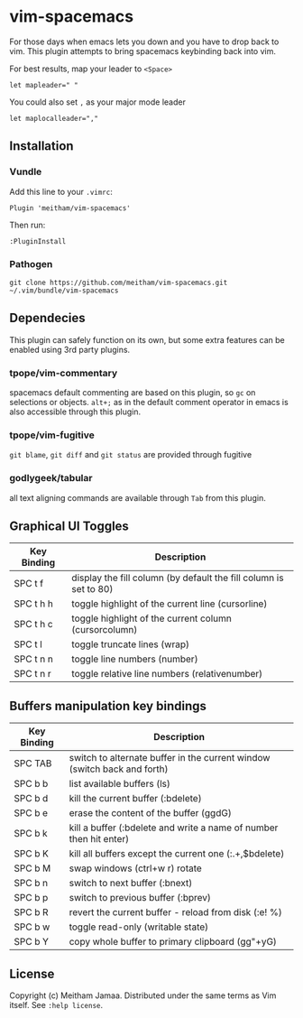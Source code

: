 # vim-spacemacs

For those days when emacs lets you down and you have to drop back to vim.  This
plugin attempts to bring spacemacs keybinding back into vim.

For best results, map your leader to `<Space>`

    let mapleader=" "
    
You could also set `,` as your major mode leader

    let maplocalleader=","

## Installation

### Vundle

Add this line to your `.vimrc`:

	Plugin 'meitham/vim-spacemacs'

Then run:

	:PluginInstall

### Pathogen

	git clone https://github.com/meitham/vim-spacemacs.git ~/.vim/bundle/vim-spacemacs
    
## Dependecies

This plugin can safely function on its own, but some extra features can be enabled using
3rd party plugins.

### tpope/vim-commentary
  spacemacs default commenting are based on this plugin, so `gc` on selections or objects.
  `alt+;` as in the default comment operator in emacs is also accessible through this plugin.

### tpope/vim-fugitive
  `git blame`, `git diff` and `git status` are provided through fugitive
  
### godlygeek/tabular
  all text aligning commands are available through `Tab` from this plugin.

## Graphical UI Toggles

| Key Binding |  Description
| ----------- |  -----------
| SPC t f     |  display the fill column (by default the fill column is set to 80)
| SPC t h h   |  toggle highlight of the current line (cursorline)
| SPC t h c   |  toggle highlight of the current column (cursorcolumn)
| SPC t l     |  toggle truncate lines (wrap)
| SPC t n n   |  toggle line numbers (number)
| SPC t n r   |  toggle relative line numbers (relativenumber)


## Buffers manipulation key bindings

| Key Binding |  Description
| ----------- |  -----------
| SPC TAB     | switch to alternate buffer in the current window (switch back and forth)
| SPC b b     | list available buffers (ls)
| SPC b d     | kill the current buffer (:bdelete)
| SPC b e     | erase the content of the buffer (ggdG)
| SPC b k     | kill a buffer (:bdelete and write a name of number then hit enter)
| SPC b K     | kill all buffers except the current one (:.+,$bdelete)
| SPC b M     | swap windows (ctrl+w r) rotate
| SPC b n     | switch to next buffer (:bnext)
| SPC b p     | switch to previous buffer (:bprev)
| SPC b R     | revert the current buffer - reload from disk (:e! %)
| SPC b w     | toggle read-only (writable state)
| SPC b Y     | copy whole buffer to primary clipboard (gg"+yG)


## License

Copyright (c) Meitham Jamaa.  Distributed under the same terms as Vim itself.
See `:help license`.

